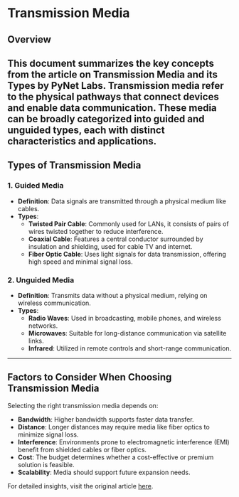 # Transmission Media 
## Overview  
This document summarizes the key concepts from the article on **Transmission Media and its Types** by PyNet Labs. Transmission media refer to the physical pathways that connect devices and enable data communication. These media can be broadly categorized into guided and unguided types, each with distinct characteristics and applications.  
---
## Types of Transmission Media  

### 1. **Guided Media**  
   - **Definition**: Data signals are transmitted through a physical medium like cables.  
   - **Types**:  
     - **Twisted Pair Cable**: Commonly used for LANs, it consists of pairs of wires twisted together to reduce interference.  
     - **Coaxial Cable**: Features a central conductor surrounded by insulation and shielding, used for cable TV and internet.  
     - **Fiber Optic Cable**: Uses light signals for data transmission, offering high speed and minimal signal loss.  

### 2. **Unguided Media**  
   - **Definition**: Transmits data without a physical medium, relying on wireless communication.  
   - **Types**:  
     - **Radio Waves**: Used in broadcasting, mobile phones, and wireless networks.  
     - **Microwaves**: Suitable for long-distance communication via satellite links.  
     - **Infrared**: Utilized in remote controls and short-range communication.  

---

## Factors to Consider When Choosing Transmission Media  
Selecting the right transmission media depends on:  
- **Bandwidth**: Higher bandwidth supports faster data transfer.  
- **Distance**: Longer distances may require media like fiber optics to minimize signal loss.  
- **Interference**: Environments prone to electromagnetic interference (EMI) benefit from shielded cables or fiber optics.  
- **Cost**: The budget determines whether a cost-effective or premium solution is feasible.  
- **Scalability**: Media should support future expansion needs.  

For detailed insights, visit the original article [here](https://www.pynetlabs.com/transmission-media-and-its-types/).
